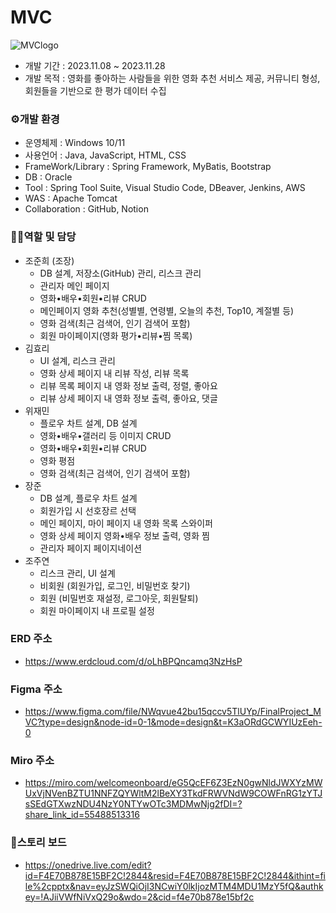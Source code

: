 # MVC

![MVClogo](https://github.com/LcsCho/kh12-final5/assets/135007715/b89943d4-1435-46d5-8f1a-efd98bf26032)

- 개발 기간 : 2023.11.08 ~ 2023.11.28
- 개발 목적 : 영화를 좋아하는 사람들을 위한 영화 추천 서비스 제공, 커뮤니티 형성, 회원들을 기반으로 한 평가 데이터 수집

### ⚙️개발 환경

- 운영체제 : Windows 10/11
- 사용언어 : Java, JavaScript, HTML, CSS
- FrameWork/Library : Spring Framework, MyBatis, Bootstrap
- DB : Oracle
- Tool : Spring Tool Suite, Visual Studio Code, DBeaver, Jenkins, AWS
- WAS : Apache Tomcat
- Collaboration : GitHub, Notion

### 🧑‍💻역할 및 담당

- 조준희 (조장)
  - DB 설계, 저장소(GitHub) 관리, 리스크 관리
  - 관리자 메인 페이지
  - 영화•배우•회원•리뷰 CRUD
  - 메인페이지 영화 추천(성별별, 연령별, 오늘의 추천, Top10, 계절별 등)
  - 영화 검색(최근 검색어, 인기 검색어 포함)
  - 회원 마이페이지(영화 평가•리뷰•찜 목록)
- 김효리
  - UI 설계, 리스크 관리
  - 영화 상세 페이지 내 리뷰 작성, 리뷰 목록
  - 리뷰 목록 페이지 내 영화 정보 출력, 정렬, 좋아요
  - 리뷰 상세 페이지 내 영화 정보 출력, 좋아요, 댓글
- 위재민
  - 플로우 차트 설계, DB 설계
  - 영화•배우•갤러리 등 이미지 CRUD
  - 영화•배우•회원•리뷰 CRUD
  - 영화 평점
  - 영화 검색(최근 검색어, 인기 검색어 포함)
- 장준
  - DB 설계, 플로우 차트 설계
  - 회원가입 시 선호장르 선택
  - 메인 페이지, 마이 페이지 내 영화 목록 스와이퍼
  - 영화 상세 페이지 영화•배우 정보 출력, 영화 찜
  - 관리자 페이지 페이지네이션
- 조주연
  - 리스크 관리, UI 설계
  - 비회원 (회원가입, 로그인, 비밀번호 찾기)
  - 회원 (비밀번호 재설정, 로그아웃, 회원탈퇴)
  - 회원 마이페이지 내 프로필 설정

### ERD 주소
- <https://www.erdcloud.com/d/oLhBPQncamq3NzHsP>

### Figma 주소
- <https://www.figma.com/file/NWqvue42bu15qccv5TlUYp/FinalProject_MVC?type=design&node-id=0-1&mode=design&t=K3aORdGCWYIUzEeh-0>

### Miro 주소
- <https://miro.com/welcomeonboard/eG5QcEF6Z3EzN0gwNldJWXYzMWUxVjNVenBZTU1NNFZQYWltM2lBeXY3TkdFRWVNdW9COWFnRG1zYTJsSEdGTXwzNDU4NzY0NTYwOTc3MDMwNjg2fDI=?share_link_id=55488513316>

### 📌스토리 보드
- <https://onedrive.live.com/edit?id=F4E70B878E15BF2C!2844&resid=F4E70B878E15BF2C!2844&ithint=file%2cpptx&nav=eyJzSWQiOjI3NCwiY0lkIjozMTM4MDU1MzY5fQ&authkey=!AJiiVWfNiVxQ29o&wdo=2&cid=f4e70b878e15bf2c>
